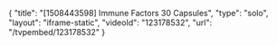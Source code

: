 {
    "title": "[1508443598] Immune Factors  30 Capsules",
    "type": "solo",
    "layout": "iframe-static",
    "videoId": "123178532",
    "url": "\/tvpembed\/123178532"
}
